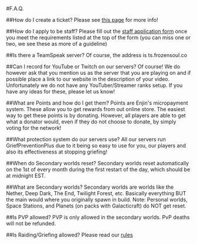 #F.A.Q.

##How do I create a ticket?
Please see [this page](Knowledge_Base/Ticket_System.md) for more info!

##How do I apply to be staff?
Please fill out the [staff application form](http://frozensoul.enjin.com/staffapp) once you meet the requirements listed at the top of the form (you can miss one or two, we see these as more of a guideline)

##Is there a TeamSpeak server?
Of course, the address is ts.frozensoul.co

##Can I record for YouTube or Twitch on our servers?
Of course! We do however ask that you mention us as the server that you are playing on and if possible place a link to our website in the description of your video. Unfortunately we do not have any YouTuber/Streamer ranks setup. If you have any ideas for these, please let us know!

##What are Points and how do I get them?
Points are Enjin's micropayment system. These allow you to get rewards from out online store. The easiest way to get these points is by donating. However, all players are able to get what a donator would, even if they do not choose to donate, by simply voting for the network!

##What protection system do our servers use?
All our servers run GriefPreventionPlus due to it being so easy to use for you, our players and also its effectiveness at stopping griefing!

##When do Secondary worlds reset?
Secondary worlds reset automatically on the 1st of every month during the first restart of the day, which should be at midnight EST.

##What are Secondary worlds?
Secondary worlds are worlds like the Nether, Deep Dark, The End, Twilight Forest, etc.
Basically everything BUT the main would where you originally spawn in build.
Note: Personal worlds, Space Stations, and Planets (on packs with Galacticraft) do NOT get reset.

##Is PVP allowed?
PVP is only allowed in the secondary worlds. PvP deaths will not be refunded.

##Is Raiding/Griefing allowed?
Please read our [rules](http://frozensoul.enjin.com/forum/m/8362088/viewthread/19439546-rules)


